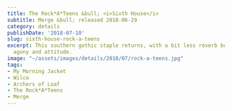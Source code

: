 ```yaml
---
title: The Rock*A*Teens &bull; <i>Sixth House</i>
subtitle: Merge &bull; released 2018-06-29
category: details
publishDate: '2018-07-10'
slug: sixth-house-rock-a-teens
excerpt: This southern gothic staple returns, with a bit less reverb but just as much
  agony and attitude.
image: "~/assets/images/details/2018/07/rock-a-teens.jpg"
tags:
- My Morning Jacket
- Wilco
- Archers of Loaf
- The Rock*A*Teens
- Merge
---
```


